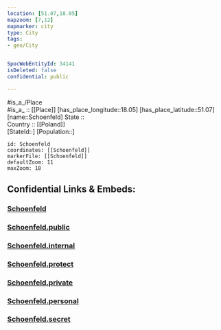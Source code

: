 ```yaml
---
location: [51.07,18.05] 
mapzoom: [7,12] 
mapmarker: city 
type: City
tags:
- geo/City


SpocWebEntityId: 34141
isDeleted: false
confidential: public

---
```

#is_a_/Place  
#is_a_ :: [[Place]] 
[has_place_longitude::18.05] 
[has_place_latitude::51.07] 
[name::Schoenfeld] 
State ::  
Country :: [[Poland]]  
[StateId::] 
[Population::] 



```leaflet
id: Schoenfeld
coordinates: [[Schoenfeld]] 
markerFile: [[Schoenfeld]] 
defaultZoom: 11 
maxZoom: 18
```


## Confidential Links & Embeds: 

### [Schoenfeld](/_Standards/Earth/Continent/Europe/Europe~East/Poland/Provinces~Poland/Opole/City/Schoenfeld.md) 

### [Schoenfeld.public](/_public/Earth/Continent/Europe/Europe~East/Poland/Provinces~Poland/Opole/City/Schoenfeld.public.md) 

### [Schoenfeld.internal](/_internal/Earth/Continent/Europe/Europe~East/Poland/Provinces~Poland/Opole/City/Schoenfeld.internal.md) 

### [Schoenfeld.protect](/_protect/Earth/Continent/Europe/Europe~East/Poland/Provinces~Poland/Opole/City/Schoenfeld.protect.md) 

### [Schoenfeld.private](/_private/Earth/Continent/Europe/Europe~East/Poland/Provinces~Poland/Opole/City/Schoenfeld.private.md) 

### [Schoenfeld.personal](/_personal/Earth/Continent/Europe/Europe~East/Poland/Provinces~Poland/Opole/City/Schoenfeld.personal.md) 

### [Schoenfeld.secret](/_secret/Earth/Continent/Europe/Europe~East/Poland/Provinces~Poland/Opole/City/Schoenfeld.secret.md)

